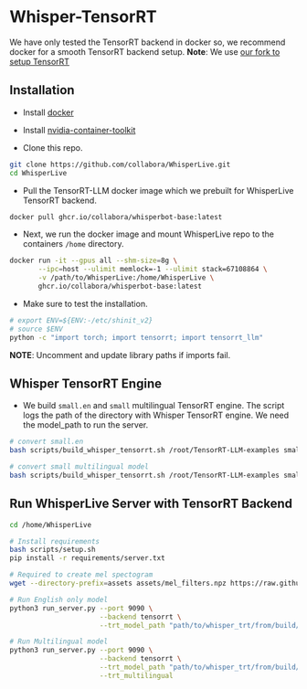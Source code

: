 # Whisper-TensorRT
We have only tested the TensorRT backend in docker so, we recommend docker for a smooth TensorRT backend setup.
**Note**: We use [our fork to setup TensorRT](https://github.com/makaveli10/TensorRT-LLM)

## Installation
- Install [docker](https://docs.docker.com/engine/install/)
- Install [nvidia-container-toolkit](https://docs.nvidia.com/datacenter/cloud-native/container-toolkit/latest/install-guide.html)

- Clone this repo.
```bash
git clone https://github.com/collabora/WhisperLive.git
cd WhisperLive
```

- Pull the TensorRT-LLM docker image which we prebuilt for WhisperLive TensorRT backend.
```bash
docker pull ghcr.io/collabora/whisperbot-base:latest
```

- Next, we run the docker image and mount WhisperLive repo to the containers `/home` directory.
```bash
docker run -it --gpus all --shm-size=8g \
       --ipc=host --ulimit memlock=-1 --ulimit stack=67108864 \
       -v /path/to/WhisperLive:/home/WhisperLive \
       ghcr.io/collabora/whisperbot-base:latest
```

- Make sure to test the installation. 
```bash
# export ENV=${ENV:-/etc/shinit_v2} 
# source $ENV
python -c "import torch; import tensorrt; import tensorrt_llm"
```
**NOTE**: Uncomment and update library paths if imports fail.

## Whisper TensorRT Engine
- We build `small.en` and `small` multilingual TensorRT engine. The script logs the path of the directory with Whisper TensorRT engine. We need the model_path to run the server.
```bash
# convert small.en
bash scripts/build_whisper_tensorrt.sh /root/TensorRT-LLM-examples small.en

# convert small multilingual model
bash scripts/build_whisper_tensorrt.sh /root/TensorRT-LLM-examples small
```

## Run WhisperLive Server with TensorRT Backend
```bash
cd /home/WhisperLive

# Install requirements
bash scripts/setup.sh
pip install -r requirements/server.txt

# Required to create mel spectogram
wget --directory-prefix=assets assets/mel_filters.npz https://raw.githubusercontent.com/openai/whisper/main/whisper/assets/mel_filters.npz

# Run English only model
python3 run_server.py --port 9090 \
                      --backend tensorrt \
                      --trt_model_path "path/to/whisper_trt/from/build/step"

# Run Multilingual model
python3 run_server.py --port 9090 \
                      --backend tensorrt \
                      --trt_model_path "path/to/whisper_trt/from/build/step" \
                      --trt_multilingual
```
